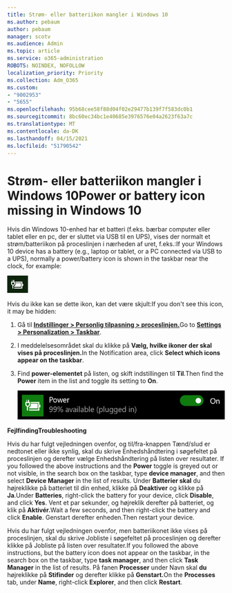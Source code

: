 ```yaml
---
title: Strøm- eller batteriikon mangler i Windows 10
ms.author: pebaum
author: pebaum
manager: scotv
ms.audience: Admin
ms.topic: article
ms.service: o365-administration
ROBOTS: NOINDEX, NOFOLLOW
localization_priority: Priority
ms.collection: Adm_O365
ms.custom:
- "9002953"
- "5655"
ms.openlocfilehash: 95b68cee58f88d04f02e29477b139f7f583dc0b1
ms.sourcegitcommit: 8bc60ec34bc1e40685e3976576e04a2623f63a7c
ms.translationtype: MT
ms.contentlocale: da-DK
ms.lasthandoff: 04/15/2021
ms.locfileid: "51790542"
---
```

# <a name="power-or-battery-icon-missing-in-windows-10"></a><span data-ttu-id="b9248-102">Strøm- eller batteriikon mangler i Windows 10</span><span class="sxs-lookup"><span data-stu-id="b9248-102">Power or battery icon missing in Windows 10</span></span>

<span data-ttu-id="b9248-103">Hvis din Windows 10-enhed har et batteri (f.eks. bærbar computer eller tablet eller en pc, der er sluttet via USB til en UPS), vises der normalt et strøm/batteriikon på proceslinjen i nærheden af uret, f.eks.:</span><span class="sxs-lookup"><span data-stu-id="b9248-103">If your Windows 10 device has a battery (e.g., laptop or tablet, or a PC connected via USB to a UPS), normally a power/battery icon is shown in the taskbar near the clock, for example:</span></span>

![Batteriikon](media/battery-icon.png)

<span data-ttu-id="b9248-105">Hvis du ikke kan se dette ikon, kan det være skjult:</span><span class="sxs-lookup"><span data-stu-id="b9248-105">If you don't see this icon, it may be hidden:</span></span>

1. <span data-ttu-id="b9248-106">Gå til **[Indstillinger > Personlig tilpasning > proceslinjen.](ms-settings:taskbar?activationSource=GetHelp)**</span><span class="sxs-lookup"><span data-stu-id="b9248-106">Go to **[Settings > Personalization > Taskbar](ms-settings:taskbar?activationSource=GetHelp)**.</span></span>

2. <span data-ttu-id="b9248-107">I meddelelsesområdet skal du klikke på **Vælg, hvilke ikoner der skal vises på proceslinjen.**</span><span class="sxs-lookup"><span data-stu-id="b9248-107">In the Notification area, click **Select which icons appear on the taskbar**.</span></span>

3. <span data-ttu-id="b9248-108">Find **power-elementet** på listen, og skift indstillingen til **Til**.</span><span class="sxs-lookup"><span data-stu-id="b9248-108">Then find the **Power** item in the list and toggle its setting to **On**.</span></span>

    ![Vis power-ikon på proceslinjen](media/power-icon-on.png)

<span data-ttu-id="b9248-110">**Fejlfinding**</span><span class="sxs-lookup"><span data-stu-id="b9248-110">**Troubleshooting**</span></span>

<span data-ttu-id="b9248-111">Hvis du har fulgt vejledningen ovenfor, og til/fra-knappen Tænd/slud er nedtonet eller  ikke synlig, skal du skrive Enhedshåndtering i søgefeltet på proceslinjen og derefter vælge Enhedshåndtering på listen over resultater. </span><span class="sxs-lookup"><span data-stu-id="b9248-111">If you followed the above instructions and the **Power** toggle is greyed out or not visible, in the search box on the taskbar, type **device manager**, and then select **Device Manager** in the list of results.</span></span> <span data-ttu-id="b9248-112">Under **Batterier skal** du højreklikke på batteriet til din enhed, klikke på **Deaktiver** og klikke på **Ja**.</span><span class="sxs-lookup"><span data-stu-id="b9248-112">Under **Batteries**, right-click the battery for your device, click **Disable**, and click **Yes**.</span></span> <span data-ttu-id="b9248-113">Vent et par sekunder, og højreklik derefter på batteriet, og klik på **Aktivér.**</span><span class="sxs-lookup"><span data-stu-id="b9248-113">Wait a few seconds, and then right-click the battery and click **Enable**.</span></span> <span data-ttu-id="b9248-114">Genstart derefter enheden.</span><span class="sxs-lookup"><span data-stu-id="b9248-114">Then restart your device.</span></span>

<span data-ttu-id="b9248-115">Hvis du har fulgt vejledningen ovenfor, men batteriikonet ikke vises på proceslinjen, skal du skrive  Jobliste i søgefeltet på proceslinjen og derefter klikke på Jobliste på listen over resultater.</span><span class="sxs-lookup"><span data-stu-id="b9248-115">If you followed the above instructions, but the battery icon does not appear on the taskbar, in the search box on the taskbar, type **task manager**, and then click **Task Manager** in the list of results.</span></span> <span data-ttu-id="b9248-116">På fanen **Processer** under Navn skal **du** højreklikke på **Stifinder** og derefter klikke på **Genstart.**</span><span class="sxs-lookup"><span data-stu-id="b9248-116">On the **Processes** tab, under **Name**, right-click **Explorer**, and then click **Restart**.</span></span>
